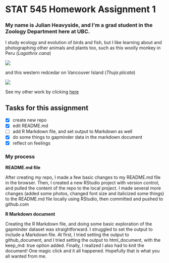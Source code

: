 # STAT 545 Homework Assignment 1


### My name is Julian Heavyside, and I'm a grad student in the Zoology Department here at UBC.

I study ecology and evolution of birds and fish, but I like learning about and photographing other animals and plants too, such as this woolly monkey in Peru (*Lagothrix cana*)

![](https://i.imgur.com/J4PtsOzl.jpg)

and this western redcedar on Vancouver Island (*Thuja plicata*)

![](https://i.imgur.com/XCD47P0l.jpg)


See my other work by clicking [here](https://github.com/julianheavyside?tab=repositories)

## Tasks for this assignment

- [X] create new repo
- [X] edit README.md
- [ ] add R Markdown file, and set output to Markdown as well
- [X] do some things to gapminder data in the markdown document
- [X] reflect on feelings

### My process

**README.md file**

After creating my repo, I made a few basic changes to my README.md file in the browser. Then, I created a new RStudio project with version control, and pulled the content of the repo to the local project. I made several more changes (added some photos, changed font size and italicized some things) to the README.md file locally using RStudio, then committed and pushed to github.com

**R Markdown document**

Creating the R Markdown file, and doing some basic exploration of the gapminder dataset was straightforward. I struggled to set the output to include a Markdown file. At first, I tried setting the output to github_document, and I tried setting the output to html_document, with the keep_md: true option added. Finally, I realized I also had to knit the document! One magic click and it all happened. Hopefully that is what you all wanted from me. 

